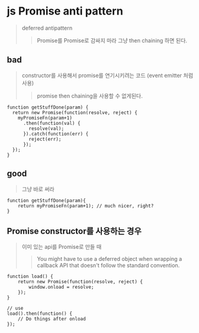 # js Promise anti pattern

> deferred antipattern
>
> > Promise를 Promise로 감싸지 마라 그냥 then chaining 하면 된다.

## bad

> constructor를 사용해서 promise를 연기시키려는 코드 (event emitter 처럼 사용)
>
> > promise then chaining을 사용할 수 없게된다.

```
function getStuffDone(param) {
  return new Promise(function(resolve, reject) {
    myPromiseFn(param+1)
      .then(function(val) {
        resolve(val);
      }).catch(function(err) {
        reject(err);
      });
  });
}
```

## good

> 그냥 바로 써라

```
function getStuffDone(param){
    return myPromiseFn(param+1); // much nicer, right?
}
```

## Promise constructor를 사용하는 경우

> 이미 있는 api를 Promise로 만들 때
>
> > You might have to use a deferred object when wrapping a callback API that doesn't follow the standard convention.

```
function load() {
    return new Promise(function(resolve, reject) {
        window.onload = resolve;
    });
}

// use
load().then(function() {
    // Do things after onload
});
```
